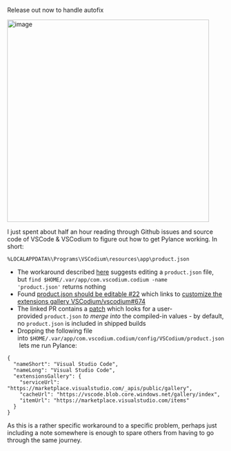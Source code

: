 Release out now to handle autofix

<img width="468" alt="image" src="https://github.com/samfisherirl/SetVSCodiumExtensionGallery/assets/98753696/6dedb3e2-3e9e-42ef-b315-f382d6f48a96">



I just spent about half an hour reading through Github issues and source code of VSCode & VSCodium to figure out how to get Pylance working. In short:

```%LOCALAPPDATA%\Programs\VSCodium\resources\app\product.json```

-   The workaround described [here](https://github.com/VSCodium/vscodium/issues/892#issuecomment-986663776) suggests editing a `product.json` file, but `find $HOME/.var/app/com.vscodium.codium -name 'product.json'` returns nothing
-   Found [product.json should be editable #22](https://github.com/flathub/com.vscodium.codium/issues/22) which links to [customize the extensions gallery VSCodium/vscodium#674](https://github.com/VSCodium/vscodium/pull/674)
-   The linked PR contains a [patch](https://github.com/VSCodium/vscodium/blob/3277bd4fa19f262fa1d1a1fb916b4d6d9e0bd134/patches/custom-gallery.patch#L35) which looks for a user-provided `product.json` *to merge into* the compiled-in values - by default, no `product.json` is included in shipped builds
-   Dropping the following file into `$HOME/.var/app/com.vscodium.codium/config/VSCodium/product.json` lets me run Pylance:

```
{
  "nameShort": "Visual Studio Code",
  "nameLong": "Visual Studio Code",
  "extensionsGallery": {
    "serviceUrl": "https://marketplace.visualstudio.com/_apis/public/gallery",
    "cacheUrl": "https://vscode.blob.core.windows.net/gallery/index",
    "itemUrl": "https://marketplace.visualstudio.com/items"
  }
}

```

As this is a rather specific workaround to a specific problem, perhaps just including a note somewhere is enough to spare others from having to go through the same journey.
